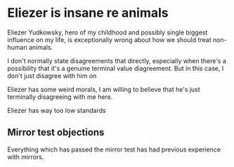 # Eliezer is insane re animals

Eliezer Yudkowsky, hero of my childhood and possibly single biggest influence on my life, is exceptionally wrong about how we should treat non-human animals.

I don't normally state disagreements that directly, especially when there's a possibility that it's a genuine terminal value diagreement. But in this case, I don't just disagree with him on 

Eliezer has some weird morals, I am willing to believe that he's just terminally disagreeing with me here.

Eliezer has way too low standards

## Mirror test objections

Everything which has passed the mirror test has had previous experience with mirrors.

